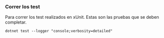 ### Correr los test

Para correr los test realizados en xUnit.
Estas son las pruebas que se deben completar.

``
dotnet test --logger "console;verbosity=detailed"
``